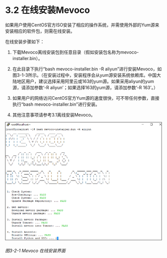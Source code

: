 # 3.2 在线安装Mevoco
如果用户使用CentOS官方ISO安装了相应的操作系统，并需使用外部的Yum源来安装相应的软件包，则需在线安装。

在线安装步骤如下：

1. 下载Mevoco离线安装包到任意目录（假如安装包名称为mevoco-installer.bin）。

2. 在此目录下执行“bash mevoco-installer.bin -R aliyun”进行安装Mevoco，如图3-1-3所示。（在安装过程中，安装程序会从yum源安装系统依赖库。中国大陆地区用户，建议选择采用阿里云或163的yum源。如果采用aliyun的yum源，请添加参数‘-R aliyun’；如果选择163的yum源，请添加参数‘-R 163’。）

3. 如果用户的网络访问CentOS官方Yum源的速度很快，可不带任何参数，直接执行“bash mevoco-installer.bin”进行安装。

4. 其他注意事项请参考3.1离线安装Mevoco。

![png](../images/3-1-3.png "图3-2-1 Mevoco 在线安装界面")
###### 图3-2-1 Mevoco 在线安装界面
